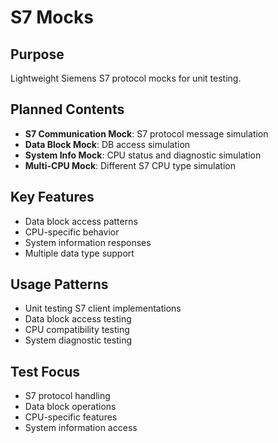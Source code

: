 # S7 Mocks

## Purpose
Lightweight Siemens S7 protocol mocks for unit testing.

## Planned Contents
- **S7 Communication Mock**: S7 protocol message simulation
- **Data Block Mock**: DB access simulation
- **System Info Mock**: CPU status and diagnostic simulation
- **Multi-CPU Mock**: Different S7 CPU type simulation

## Key Features
- Data block access patterns
- CPU-specific behavior
- System information responses
- Multiple data type support

## Usage Patterns
- Unit testing S7 client implementations
- Data block access testing
- CPU compatibility testing
- System diagnostic testing

## Test Focus
- S7 protocol handling
- Data block operations
- CPU-specific features
- System information access